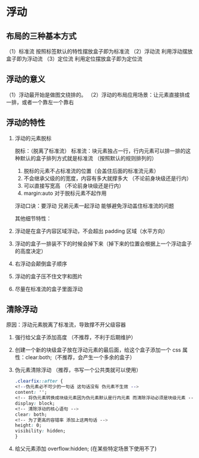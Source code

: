 # 浮动

## 布局的三种基本方式

（1）标准流 按照标签默认的特性摆放盒子即为标准流
（2）浮动流 利用浮动摆放盒子即为浮动流
（3）定位流 利用定位摆放盒子即为定位流

## 浮动的意义

（1）浮动最开始是做图文绕排的。
（2）浮动的布局应用场景：让元素直接排成一排，或者一个靠左一个靠右

## 浮动的特性

1. 浮动的元素脱标

   脱标：（脱离了标准流）
   标准流：块元素独占一行，行内元素可以排一排的这种默认的盒子排列方式就是标准流 （按照默认的规则排列的）

   1. 脱标的元素不占标准流的位置（会盖住后面的标准流元素）
   2. 不会继承父级的的宽度，内容有多大就撑多大 （不论前身块级还是行内）
   3. 可以直接写宽高 （不论前身块级还是行内）
   4. margin:auto 对于脱标元素不起作用

   浮动口诀：要浮动 兄弟元素一起浮动 能够避免浮动盖住标准流的问题

   其他细节特性：

2. 浮动是在盒子内容区域浮动，不会超出 padding 区域（水平方向）
3. 浮动的盒子一排装不下的时候会掉下来（掉下来的位置会根据上一个浮动盒子的高度决定）
4. 右浮动会颠倒盒子顺序
5. 浮动的盒子压不住文字和图片
6. 尽量在标准流的盒子里面浮动

## 清除浮动

原因：浮动元素脱离了标准流，导致撑不开父级容器

1. 强行给父盒子添加高度 （不推荐，不利于后期维护）
2. 创建一个新的块级盒子放在浮动元素的最后面，给这个盒子添加一个 css 属性：clear:both;（不推荐，会产生一个多余的盒子）
3. 伪元素清除浮动 （推荐，书写一个公共类就可以使用）

   ```css
   .clearfix::after {
   <!--伪元素必不可少的一句话 这句话没有 伪元素不生效 -->
   content: '';
   <!-- 将伪元素转换成块级元素因为伪元素默认是行内元素 而清除浮动必须是块级元素 -->
   display: block;
   <!-- 清除浮动的核心语句 -->
   clear: both;
   <!-- 为了更高的容错率 添加上这两句话 -->
   height: 0;
   visibility: hidden;
   }
   ```

4. 给父元素添加 overflow:hidden; (在某些特定场景下使用不了)
